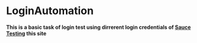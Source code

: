 # LoginAutomation
**This is a basic task of login test using dirrerent login credentials of [Sauce Testing](https://www.saucedemo.com/v1/) this site**<br/>
